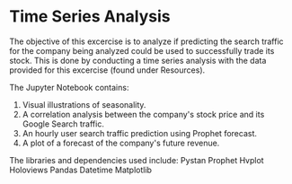 # Time Series Analysis

The objective of this excercise is to analyze if predicting the search traffic for the company being analyzed could be used to successfully trade its stock.
This is done by conducting a time series analysis with the data provided for this excercise (found under Resources). 

The Jupyter Notebook contains:
1) Visual illustrations of seasonality.
2) A correlation analysis between the company's stock price and its Google Search traffic.
3) An hourly user search traffic prediction using Prophet forecast.
4) A plot of a forecast of the company's future revenue.

The libraries and dependencies used include:
Pystan
Prophet
Hvplot
Holoviews
Pandas
Datetime
Matplotlib
